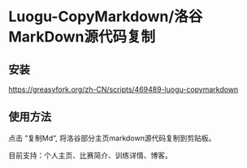 # Luogu-CopyMarkdown/洛谷MarkDown源代码复制

## 安装

https://greasyfork.org/zh-CN/scripts/469489-luogu-copymarkdown

## 使用方法

点击 ”复制Md“, 将洛谷部分主页markdown源代码复制到剪贴板。

目前支持：个人主页、比赛简介、训练详情、博客。

